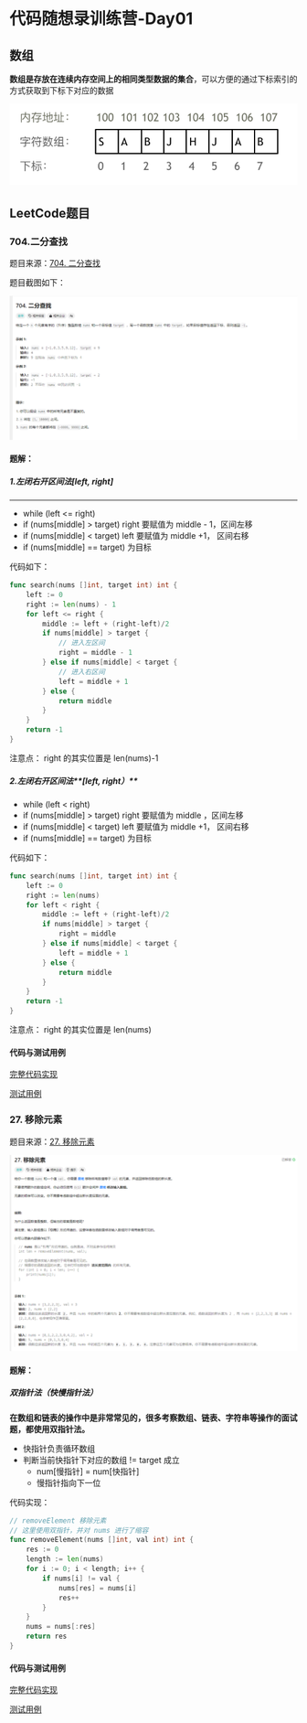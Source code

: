 # 代码随想录训练营-Day01

## 数组

**数组是存放在连续内存空间上的相同类型数据的集合**，可以方便的通过下标索引的方式获取到下标下对应的数据

![](picture/Snipaste_2024-04-17_11-38-08.png)

## LeetCode题目

### 704.二分查找

题目来源：[704. 二分查找](https://leetcode.cn/problems/binary-search/)

题目截图如下：

![](picture/Snipaste_2024-04-17_11-39-55.png)

#### 题解：

##### 1.左闭右开区间法[left, right]

****

- while (left <= right)
- if (nums[middle] > target) right 要赋值为 middle - 1，区间左移
- if (nums[middle] < target) left 要赋值为 middle +1， 区间右移
- if (nums[middle] == target) 为目标

代码如下：

```go
func search(nums []int, target int) int {
	left := 0
	right := len(nums) - 1
	for left <= right {
		middle := left + (right-left)/2
		if nums[middle] > target {
			// 进入左区间
			right = middle - 1
		} else if nums[middle] < target {
			// 进入右区间
			left = middle + 1
		} else {
			return middle
		}
	}
	return -1
}
```

注意点： right 的其实位置是 len(nums)-1

##### 2.左闭右开区间法**[left, right）**

- while (left < right)
- if (nums[middle] > target) right 要赋值为 middle ，区间左移
- if (nums[middle] < target) left 要赋值为 middle +1， 区间右移
- if (nums[middle] == target) 为目标

代码如下：

```go
func search(nums []int, target int) int {
	left := 0
	right := len(nums)
	for left < right {
		middle := left + (right-left)/2
		if nums[middle] > target {
			right = middle
		} else if nums[middle] < target {
			left = middle + 1
		} else {
			return middle
		}
	}
	return -1
}
```

注意点： right 的其实位置是 len(nums)



#### 代码与测试用例

[完整代码实现](https://github.com/dadaxiaoxiao/CodeRandomizerNote-/blob/main/leetcodeCode/leetcode0704/binary_search.go)

[测试用例](https://github.com/dadaxiaoxiao/CodeRandomizerNote-/blob/main/leetcodeCode/leetcode0704/binary_search_test.go)



###  **27. 移除元素**

题目来源：[27. 移除元素](https://leetcode.cn/problems/remove-element/)

![](picture/Snipaste_2024-04-17_11-53-59.png)



#### 题解：

##### **双指针法（快慢指针法）**

**在数组和链表的操作中是非常常见的，很多考察数组、链表、字符串等操作的面试题，都使用双指针法。**

- 快指针负责循环数组
- 判断当前快指针下对应的数组 != target 成立
  - num[慢指针] = num[快指针]
  - 慢指针指向下一位

代码实现：

```go
// removeElement 移除元素
// 这里使用双指针，并对 nums 进行了缩容
func removeElement(nums []int, val int) int {
	res := 0
	length := len(nums)
	for i := 0; i < length; i++ {
		if nums[i] != val {
			nums[res] = nums[i]
			res++
		}
	}
	nums = nums[:res]
	return res
}
```

#### 代码与测试用例

[完整代码实现](https://github.com/dadaxiaoxiao/CodeRandomizerNote-/blob/main/leetcodeCode/leetcode0027/removeElement.go)

[测试用例](https://github.com/dadaxiaoxiao/CodeRandomizerNote-/blob/main/leetcodeCode/leetcode0027/removeElement_test.go)